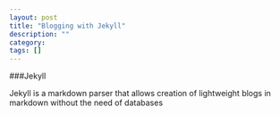 ```yaml
---
layout: post
title: "Blogging with Jekyll"
description: ""
category:
tags: []
---
```


###Jekyll

Jekyll is a markdown parser that allows creation of lightweight blogs in markdown without the need of databases
